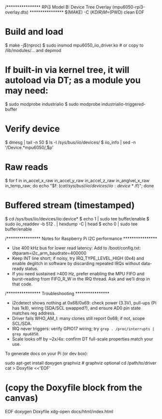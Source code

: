 /**************** RPi3 Model B: Device Tree Overlay (mpu6050-rpi3-overlay.dts) ****************
$(MAKE) -C $(KDIR) M=$(PWD) clean
EOF


# Build and load
$ make -j$(nproc)
$ sudo insmod mpu6050_iio_driver.ko # or copy to /lib/modules/... and depmod
# If built-in via kernel tree, it will autoload via DT; as a module you may need:
$ sudo modprobe industrialio
$ sudo modprobe industrialio-triggered-buffer


# Verify device
$ dmesg | tail -n 50
$ ls -l /sys/bus/iio/devices/
$ iio_info | sed -n '/Device.*mpu6050/,$p'


# Raw reads
$ for f in in_accel_x_raw in_accel_y_raw in_accel_z_raw in_anglvel_x_raw in_temp_raw; do
echo "$f: $(cat /sys/bus/iio/devices/iio:device*/$f)";
done


# Buffered stream (timestamped)
$ cd /sys/bus/iio/devices/iio:device*
$ echo 1 | sudo tee buffer/enable
$ sudo iio_readdev -b 512 . | hexdump -C | head
$ echo 0 | sudo tee buffer/enable


/**************** Notes for Raspberry Pi I2C performance ****************
- Use 400 kHz bus for lower read latency:
Add to /boot/config.txt: dtparam=i2c_arm_baudrate=400000
- Keep INT line short; if noisy, try IRQ_TYPE_LEVEL_HIGH (0x4) and enable deglitch
in software by discarding repeated IRQs without data-ready status.
- If you need sustained >400 Hz, prefer enabling the MPU FIFO and burst-reading
from FIFO_R_W in the IRQ thread. Ask and we’ll drop in that code.


/**************** Troubleshooting ****************
- i2cdetect shows nothing at 0x68/0x69: check power (3.3V), pull-ups (Pi has 1k8),
wiring (SDA/SCL swapped?), and ensure AD0 pin state matches reg address.
- Driver fails WHO_AM_I: many clones still report 0x68; if not, scope SCL/SDA.
- IRQ never triggers: verify GPIO17 wiring; try `grep . /proc/interrupts | grep mpu6050`.
- Scale looks off by ~2x/4x: confirm DT full-scale properties match your use.

To generate docs on your Pi (or dev box):

sudo apt-get install doxygen graphviz   # graphviz optional
cd /path/to/driver
cat > Doxyfile <<'EOF'
# (copy the Doxyfile block from the canvas)
EOF
doxygen Doxyfile
xdg-open docs/html/index.html
